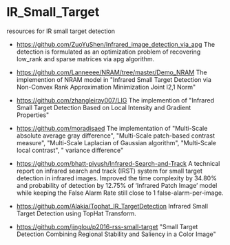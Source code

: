 # IR_Small_Target
resources for IR small target detection

- https://github.com/ZuoYuShen/Infrared_image_detection_via_apg
The detection is formulated as an optimization problem of recovering low_rank and sparse matrices via apg algorithm.

- https://github.com/Lanneeee/NRAM/tree/master/Demo_NRAM
The implemention of NRAM model in "Infrared Small Target Detection via Non-Convex Rank Approximation Minimization Joint l2,1 Norm" 
  
- https://github.com/zhangleiray007/LIG
The implemention of "Infrared Small Target Detection Based on Local Intensity and Gradient Properties"
  
- https://github.com/moradisaed
The implementation of "Multi-Scale absolute average gray difference", "Multi-Scale patch-based contrast measure", "Multi-Scale Laplacian of Gaussian algorithm", "Multi-Scale local contrast", " variance difference"
  
- https://github.com/bhatt-piyush/Infrared-Search-and-Track
A technical report on infrared search and track (IRST) system for small target detection in infrared images.
Improved the time complexity by 34.80% and probability of detection by 12.75% of ‘Infrared Patch Image’ model while keeping the False Alarm Rate still close to 1 false-alarm-per-image.

- https://github.com/Alakia/Tophat_IR_TargetDetection
Infrared Small Target Detection using TopHat Transform.

- https://github.com/jinglou/p2016-rss-small-target
 "Small Target Detection Combining Regional Stability and Saliency in a Color Image"
